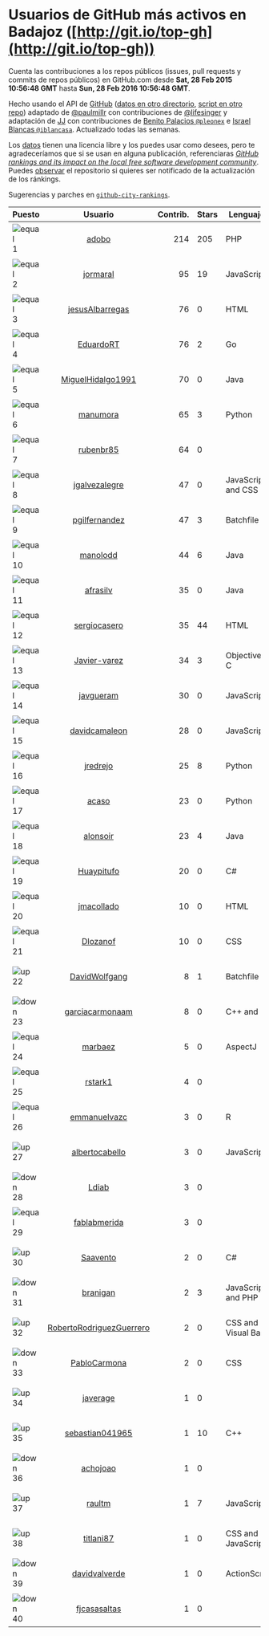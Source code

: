 
# Usuarios de GitHub más activos en Badajoz ([http://git.io/top-gh](http://git.io/top-gh))



  Cuenta las contribuciones a los repos públicos (issues, pull requests y commits de repos públicos) en GitHub.com desde  **Sat, 28 Feb 2015 10:56:48 GMT** hasta **Sun, 28 Feb 2016 10:56:48 GMT**.

  Hecho usando el API de [GitHub](http://github.com) ([datos en otro directorio](https://github.com/JJ/top-github-users-data/tree/master/data), [script en otro repo](https://github.com/JJ/github-city-rankings/blob/master/get-city.coffee)) adaptado de [@paulmillr](https://github.com/paulmillr) con contribuciones de [@lifesinger](https://github.com/lifesinger) y adaptación de [JJ](http://jj.github.io) con contribuciones de [Benito Palacios `@pleonex`](http://github.com/pleonex) e [Israel Blancas `@iblancasa`](https://github.com/iblancasa). Actualizado todas las semanas.

  Los [datos](https://github.com/JJ/top-github-users-data/tree/master/data) tienen una licencia libre y los puedes usar como desees, pero te agradeceríamos que si se usan en alguna publicación, referenciaras [*GitHub rankings and its impact on the local free software development community*](https://thewinnower.com/papers/github-rankings-and-its-impact-on-the-local-free-software-development-community). Puedes [observar](https://github.com/JJ/top-github-users-data/subscription) el repositorio si quieres ser notificado de la actualización de los ránkings.

  Sugerencias y parches en [`github-city-rankings`](http://github.com/JJ/github-city-rankings).


| Puesto   |  Usuario  |Contrib.| Stars | Lenguajes   |      Lugar      |  Avatar  |
|----------|:---------:|-------:|-------|-------------|:---------------:|----------|
|![equal](https://raw.githubusercontent.com/JJ/github-city-rankings/master/img/equal.gif) 1 | [adobo](https://github.com/adobo) | 214 | 205 | PHP | Badajoz, Spain | <img src='https://avatars2.githubusercontent.com/u/776565?v=3&s=64' width="64" title='Jorge López Pérez'> |
|![equal](https://raw.githubusercontent.com/JJ/github-city-rankings/master/img/equal.gif) 2 | [jormaral](https://github.com/jormaral) | 95 | 19 | JavaScript | (Badajoz), Spain | <img src='https://avatars2.githubusercontent.com/u/827073?v=3&s=64' width="64" title='Jorge Martín'> |
|![equal](https://raw.githubusercontent.com/JJ/github-city-rankings/master/img/equal.gif) 3 | [jesusAlbarregas](https://github.com/jesusAlbarregas) | 76 | 0 | HTML | Mérida | <img src='https://avatars0.githubusercontent.com/u/15678914?v=3&s=64' width="64" title='Jesús García'> |
|![equal](https://raw.githubusercontent.com/JJ/github-city-rankings/master/img/equal.gif) 4 | [EduardoRT](https://github.com/EduardoRT) | 76 | 2 | Go | Mérida | <img src='https://avatars2.githubusercontent.com/u/1114422?v=3&s=64' width="64" title='Eduardo Reyes'> |
|![equal](https://raw.githubusercontent.com/JJ/github-city-rankings/master/img/equal.gif) 5 | [MiguelHidalgo1991](https://github.com/MiguelHidalgo1991) | 70 | 0 | Java | Almendralejo | <img src='https://avatars1.githubusercontent.com/u/10829078?v=3&s=64' width="64" title='Miguel'> |
|![equal](https://raw.githubusercontent.com/JJ/github-city-rankings/master/img/equal.gif) 6 | [manumora](https://github.com/manumora) | 65 | 3 | Python | Mérida, Spain | <img src='https://avatars1.githubusercontent.com/u/1093702?v=3&s=64' width="64" title='Manuel Mora Gordillo'> |
|![equal](https://raw.githubusercontent.com/JJ/github-city-rankings/master/img/equal.gif) 7 | [rubenbr85](https://github.com/rubenbr85) | 64 | 0 |  | Badajoz | <img src='https://avatars0.githubusercontent.com/u/5686427?v=3&s=64' width="64" title='Rubén Berreguero Rica'> |
|![equal](https://raw.githubusercontent.com/JJ/github-city-rankings/master/img/equal.gif) 8 | [jgalvezalegre](https://github.com/jgalvezalegre) | 47 | 0 | JavaScript and CSS | Badajoz, Spain | <img src='https://avatars1.githubusercontent.com/u/2463880?v=3&s=64' width="64" title='Jesús Gálvez'> |
|![equal](https://raw.githubusercontent.com/JJ/github-city-rankings/master/img/equal.gif) 9 | [pgilfernandez](https://github.com/pgilfernandez) | 47 | 3 | Batchfile | Badajoz, Spain | <img src='https://avatars0.githubusercontent.com/u/5942369?v=3&s=64' width="64" title='Pablo Gil'> |
|![equal](https://raw.githubusercontent.com/JJ/github-city-rankings/master/img/equal.gif) 10 | [manolodd](https://github.com/manolodd) | 44 | 6 | Java | (Badajoz) Spain | <img src='https://avatars2.githubusercontent.com/u/5189679?v=3&s=64' width="64" title='Manuel Domínguez-Dorado'> |
|![equal](https://raw.githubusercontent.com/JJ/github-city-rankings/master/img/equal.gif) 11 | [afrasilv](https://github.com/afrasilv) | 35 | 0 | Java | Cáceres/Badajoz (Extremadura) - Spain | <img src='https://avatars1.githubusercontent.com/u/9256924?v=3&s=64' width="64" title='Alejandro Franco Silva'> |
|![equal](https://raw.githubusercontent.com/JJ/github-city-rankings/master/img/equal.gif) 12 | [sergiocasero](https://github.com/sergiocasero) | 35 | 44 | HTML | Badajoz | <img src='https://avatars2.githubusercontent.com/u/10833202?v=3&s=64' width="64" title='Sergio Casero hernández'> |
|![equal](https://raw.githubusercontent.com/JJ/github-city-rankings/master/img/equal.gif) 13 | [Javier-varez](https://github.com/Javier-varez) | 34 | 3 | Objective-C | Badajoz, Spain | <img src='https://avatars3.githubusercontent.com/u/5116453?v=3&s=64' width="64" title='Francisco Javier Alvarez Garcia'> |
|![equal](https://raw.githubusercontent.com/JJ/github-city-rankings/master/img/equal.gif) 14 | [javgueram](https://github.com/javgueram) | 30 | 0 | JavaScript | Badajoz | <img src='https://avatars1.githubusercontent.com/u/9891953?v=3&s=64' width="64" title='Javier Guerrero Ramírez'> |
|![equal](https://raw.githubusercontent.com/JJ/github-city-rankings/master/img/equal.gif) 15 | [davidcamaleon](https://github.com/davidcamaleon) | 28 | 0 | JavaScript | Don Benito (Badajoz) | <img src='https://avatars3.githubusercontent.com/u/12777274?v=3&s=64' width="64" title='David López'> |
|![equal](https://raw.githubusercontent.com/JJ/github-city-rankings/master/img/equal.gif) 16 | [jredrejo](https://github.com/jredrejo) | 25 | 8 | Python | Mérida - Spain | <img src='https://avatars1.githubusercontent.com/u/1008178?v=3&s=64' width="64" title='José L. Redrejo Rodríguez'> |
|![equal](https://raw.githubusercontent.com/JJ/github-city-rankings/master/img/equal.gif) 17 | [acaso](https://github.com/acaso) | 23 | 0 | Python | Mérida, Badajoz, Spain | <img src='https://avatars0.githubusercontent.com/u/976381?v=3&s=64' width="64" title='Alberto Caso'> |
|![equal](https://raw.githubusercontent.com/JJ/github-city-rankings/master/img/equal.gif) 18 | [alonsoir](https://github.com/alonsoir) | 23 | 4 | Java | Badajoz, Spain | <img src='https://avatars2.githubusercontent.com/u/2405946?v=3&s=64' width="64" title='Alonso'> |
|![equal](https://raw.githubusercontent.com/JJ/github-city-rankings/master/img/equal.gif) 19 | [Huaypitufo](https://github.com/Huaypitufo) | 20 | 0 | C# | Mérida | <img src='https://avatars0.githubusercontent.com/u/5815235?v=3&s=64' width="64" title='Oscar'> |
|![equal](https://raw.githubusercontent.com/JJ/github-city-rankings/master/img/equal.gif) 20 | [jmacollado](https://github.com/jmacollado) | 10 | 0 | HTML | Mérida | <img src='https://avatars2.githubusercontent.com/u/15735841?v=3&s=64' width="64" title='JuanMa'> |
|![equal](https://raw.githubusercontent.com/JJ/github-city-rankings/master/img/equal.gif) 21 | [Dlozanof](https://github.com/Dlozanof) | 10 | 0 | CSS | Badajoz, Spain | <img src='https://avatars0.githubusercontent.com/u/11621370?v=3&s=64' width="64" title='Diego Lozano Fernández'> |
|![up](https://raw.githubusercontent.com/JJ/github-city-rankings/master/img/up.gif) 22 | [DavidWolfgang](https://github.com/DavidWolfgang) | 8 | 1 | Batchfile | Spain, Almendralejo (Badajoz) | <img src='https://avatars2.githubusercontent.com/u/14081213?v=3&s=64' width="64" title='David Wolfgang Barrera Rosado'> |
|![down](https://raw.githubusercontent.com/JJ/github-city-rankings/master/img/down.gif) 23 | [garciacarmonaam](https://github.com/garciacarmonaam) | 8 | 0 | C++ and C# | Quintana de la Serena, Badajoz, Spain | <img src='https://avatars0.githubusercontent.com/u/8081322?v=3&s=64' width="64" title='Ángel Manuel García Carmona'> |
|![equal](https://raw.githubusercontent.com/JJ/github-city-rankings/master/img/equal.gif) 24 | [marbaez](https://github.com/marbaez) | 5 | 0 | AspectJ | Badajoz | <img src='https://avatars2.githubusercontent.com/u/5292793?v=3&s=64' width="64" title='Marcos'> |
|![equal](https://raw.githubusercontent.com/JJ/github-city-rankings/master/img/equal.gif) 25 | [rstark1](https://github.com/rstark1) | 4 | 0 |  | Mérida | <img src='https://avatars2.githubusercontent.com/u/17100015?v=3&s=64' width="64" title='Russell de Jesús Hernández Cherrez'> |
|![equal](https://raw.githubusercontent.com/JJ/github-city-rankings/master/img/equal.gif) 26 | [emmanuelvazc](https://github.com/emmanuelvazc) | 3 | 0 | R | Mérida | <img src='https://avatars2.githubusercontent.com/u/13398016?v=3&s=64' width="64" title='Emmanuel Vázquez'> |
|![up](https://raw.githubusercontent.com/JJ/github-city-rankings/master/img/up.gif) 27 | [albertocabello](https://github.com/albertocabello) | 3 | 0 | JavaScript | Badajoz, Spain | <img src='https://avatars1.githubusercontent.com/u/3274653?v=3&s=64' width="64" title='Alberto Cabello Sánchez'> |
|![down](https://raw.githubusercontent.com/JJ/github-city-rankings/master/img/down.gif) 28 | [Ldiab](https://github.com/Ldiab) | 3 | 0 |  | Mérida, Spain | <img src='https://avatars3.githubusercontent.com/u/10482936?v=3&s=64' width="64" title='Luis Miguel Díaz Abril'> |
|![equal](https://raw.githubusercontent.com/JJ/github-city-rankings/master/img/equal.gif) 29 | [fablabmerida](https://github.com/fablabmerida) | 3 | 0 |  | Mérida | <img src='https://avatars0.githubusercontent.com/u/11643689?v=3&s=64' width="64" title='FabLAB Mérida'> |
|![up](https://raw.githubusercontent.com/JJ/github-city-rankings/master/img/up.gif) 30 | [Saavento](https://github.com/Saavento) | 2 | 0 | C# | Mérida | <img src='https://avatars0.githubusercontent.com/u/5293570?v=3&s=64' width="64" title=''> |
|![down](https://raw.githubusercontent.com/JJ/github-city-rankings/master/img/down.gif) 31 | [branigan](https://github.com/branigan) | 2 | 3 | JavaScript and PHP | Almendralejo | <img src='https://avatars2.githubusercontent.com/u/1716790?v=3&s=64' width="64" title='Emilio Ortiz'> |
|![up](https://raw.githubusercontent.com/JJ/github-city-rankings/master/img/up.gif) 32 | [RobertoRodriguezGuerrero](https://github.com/RobertoRodriguezGuerrero) | 2 | 0 | CSS and Visual Basic | Badajoz | <img src='https://avatars3.githubusercontent.com/u/12857052?v=3&s=64' width="64" title='Roberto Rodriguez Guerrero'> |
|![down](https://raw.githubusercontent.com/JJ/github-city-rankings/master/img/down.gif) 33 | [PabloCarmona](https://github.com/PabloCarmona) | 2 | 0 | CSS | Badajoz, Spain | <img src='https://avatars3.githubusercontent.com/u/13056386?v=3&s=64' width="64" title='Pablo Carmona'> |
|![up](https://raw.githubusercontent.com/JJ/github-city-rankings/master/img/up.gif) 34 | [javerage](https://github.com/javerage) | 1 | 0 |  | Mérida | <img src='https://avatars1.githubusercontent.com/u/1126834?v=3&s=64' width="64" title='Javerage'> |
|![up](https://raw.githubusercontent.com/JJ/github-city-rankings/master/img/up.gif) 35 | [sebastian041965](https://github.com/sebastian041965) | 1 | 10 | C++ | Badajoz | <img src='https://avatars2.githubusercontent.com/u/5628346?v=3&s=64' width="64" title='PacenCW'> |
|![down](https://raw.githubusercontent.com/JJ/github-city-rankings/master/img/down.gif) 36 | [achojoao](https://github.com/achojoao) | 1 | 0 |  | Badajoz, Spain | <img src='https://avatars0.githubusercontent.com/u/4267483?v=3&s=64' width="64" title='Juan'> |
|![up](https://raw.githubusercontent.com/JJ/github-city-rankings/master/img/up.gif) 37 | [raultm](https://github.com/raultm) | 1 | 7 | JavaScript | Almendralejo | <img src='https://avatars0.githubusercontent.com/u/659494?v=3&s=64' width="64" title='Raul Tierno'> |
|![up](https://raw.githubusercontent.com/JJ/github-city-rankings/master/img/up.gif) 38 | [titlani87](https://github.com/titlani87) | 1 | 0 | CSS and JavaScript | Mérida | <img src='https://avatars2.githubusercontent.com/u/3131971?v=3&s=64' width="64" title='Luis Adolfo Cabrera'> |
|![down](https://raw.githubusercontent.com/JJ/github-city-rankings/master/img/down.gif) 39 | [davidvalverde](https://github.com/davidvalverde) | 1 | 0 | ActionScript | Badajoz | <img src='https://avatars2.githubusercontent.com/u/1055256?v=3&s=64' width="64" title='David Valverde'> |
|![down](https://raw.githubusercontent.com/JJ/github-city-rankings/master/img/down.gif) 40 | [fjcasasaltas](https://github.com/fjcasasaltas) | 1 | 0 |  | Badajoz, EX, Spain | <img src='https://avatars1.githubusercontent.com/u/1406102?v=3&s=64' width="64" title='Francisco José Casasaltas Perales'> |
